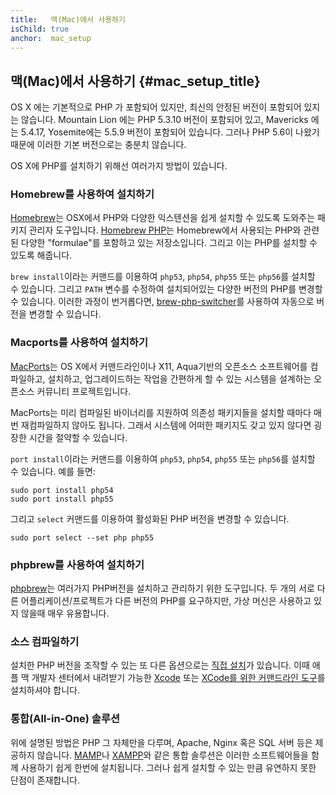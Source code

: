 ```yaml
---
title:   맥(Mac)에서 사용하기
isChild: true
anchor:  mac_setup
---
```


## 맥(Mac)에서 사용하기 {#mac_setup_title}

OS X 에는 기본적으로 PHP 가 포함되어 있지만, 최신의 안정된 버전이 포함되어 있지는 않습니다. Mountain Lion 에는 PHP
5.3.10 버전이 포함되어 있고, Mavericks 에는 5.4.17, Yosemite에는 5.5.9 버전이 포함되어 있습니다. 그러나 PHP 5.6이
나왔기 때문에 이러한 기본 버전으로는 충분치 않습니다.

OS X에 PHP를 설치하기 위해선 여러가지 방법이 있습니다.

### Homebrew를 사용하여 설치하기

[Homebrew]는 OSX에서 PHP와 다양한 익스텐션을 쉽게 설치할 수 있도록 도와주는 패키지 관리자 도구입니다.
[Homebrew PHP]는 Homebrew에서 사용되는 PHP와 관련된 다양한 "formulae"를 포함하고 있는 저장소입니다. 그리고 이는 PHP를
설치할 수 있도록 해줍니다.

`brew install`이라는 커맨드를 이용하여 `php53`, `php54`, `php55` 또는 `php56`를 설치할 수 있습니다. 그리고 `PATH` 
변수를 수정하여 설치되어있는 다양한 버전의 PHP를 변경할 수 있습니다. 이러한 과정이 번거롭다면,
[brew-php-switcher][brew-php-switcher]를 사용하여 자동으로 버전을 변경할 수 있습니다.

### Macports를 사용하여 설치하기

[MacPorts]는 OS X에서 커맨드라인이나 X11, Aqua기반의 오픈소스 소프트웨어를 컴파일하고, 설치하고, 업그레이드하는
작업을 간편하게 할 수 있는 시스템을 설계하는 오픈소스 커뮤니티 프로젝트입니다.

MacPorts는 미리 컴파일된 바이너리를 지원하여 의존성 패키지들을 설치할 때마다 매번 재컴파일하지 않아도 됩니다. 그래서
시스템에 어떠한 패키지도 갖고 있지 않다면 굉장한 시간을 절약할 수 있습니다.

`port install`이라는 커맨드를 이용하여 `php53`, `php54`, `php55` 또는 `php56`를 설치할 수 있습니다. 예를 들면:

    sudo port install php54
    sudo port install php55

그리고 `select` 커맨드를 이용하여 활성화된 PHP 버전을 변경할 수 있습니다.

    sudo port select --set php php55

### phpbrew를 사용하여 설치하기

[phpbrew]는 여러가지 PHP버전을 설치하고 관리하기 위한 도구입니다. 두 개의 서로 다른 어플리케이션/프로젝트가 다른 버전의
PHP를 요구하지만, 가상 머신은 사용하고 있지 않을때 매우 유용합니다.

### 소스 컴파일하기

설치한 PHP 버전을 조작할 수 있는 또 다른 옵션으로는 [직접 설치][mac-compile]가 있습니다. 이때 애플 맥 개발자 센터에서
내려받기 가능한 [Xcode][xcode-gcc-substitution] 또는 [XCode를 위한 커맨드라인 도구]["Command Line Tools for XCode"]를
설치하셔야 합니다.

### 통합(All-in-One) 솔루션

위에 설명된 방법은 PHP 그 자체만을 다루며, Apache, Nginx 혹은 SQL 서버 등은 제공하지 않습니다.
[MAMP][mamp-downloads]나 [XAMPP][xampp]와 같은 통합 솔루션은 이러한 소프트웨어들을 함께 사용하기 쉽게 한번에
설치됩니다. 그러나 쉽게 설치할 수 있는 만큼 유연하지 못한 단점이 존재합니다.


[Homebrew]: http://brew.sh/
[Homebrew PHP]: https://github.com/Homebrew/homebrew-php#installation
[MacPorts]: https://www.macports.org/install.php
[phpbrew]: https://github.com/phpbrew/phpbrew
[mac-compile]: http://php.net/install.macosx.compile
[xcode-gcc-substitution]: https://github.com/kennethreitz/osx-gcc-installer
["Command Line Tools for XCode"]: https://developer.apple.com/downloads
[mamp-downloads]: http://www.mamp.info/en/downloads/
[xampp]: http://www.apachefriends.org/en/xampp.html
[brew-php-switcher]: https://github.com/philcook/brew-php-switcher
